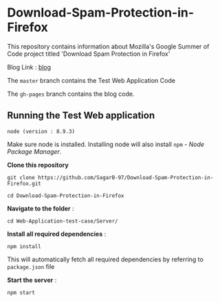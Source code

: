 # Download-Spam-Protection-in-Firefox

This repository contains information about Mozilla's Google Summer of Code project titled 'Download Spam Protection in Firefox'

Blog Link : [blog](http://sagarbharadwaj.me/Download-Spam-Protection-in-Firefox/)

The `master` branch contains the Test Web Application Code

The `gh-pages` branch contains the blog code.

## Running the Test Web application

`node (version : 8.9.3)`

Make sure node is installed. Installing node will also install `npm` - *Node Package Manager*.

**Clone this repository**
```
git clone https://github.com/SagarB-97/Download-Spam-Protection-in-Firefox.git

cd Download-Spam-Protection-in-Firefox
```

**Navigate to the folder** :
```
cd Web-Application-test-case/Server/
```

**Install all required dependencies** :
```
npm install
```
This will automatically fetch all required dependencies by referring to `package.json` file

**Start the server** :
```
npm start
```

